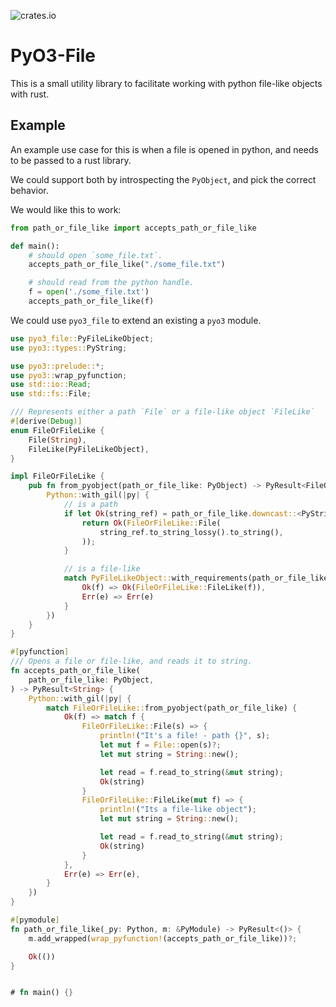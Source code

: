 ![crates.io](https://img.shields.io/crates/v/pyo3-file.svg)

# PyO3-File

This is a small utility library to facilitate working with python file-like objects with rust.

## Example

An example use case for this is when a file is opened in python, and needs to be passed to a rust library.

We could support both by introspecting the `PyObject`, and pick the correct behavior.

We would like this to work:
```python
from path_or_file_like import accepts_path_or_file_like

def main():
    # should open `some_file.txt`.
    accepts_path_or_file_like("./some_file.txt")

    # should read from the python handle.
    f = open('./some_file.txt')
    accepts_path_or_file_like(f)
```

We could use `pyo3_file` to extend an existing a `pyo3` module.

```rust
use pyo3_file::PyFileLikeObject;
use pyo3::types::PyString;

use pyo3::prelude::*;
use pyo3::wrap_pyfunction;
use std::io::Read;
use std::fs::File;

/// Represents either a path `File` or a file-like object `FileLike`
#[derive(Debug)]
enum FileOrFileLike {
    File(String),
    FileLike(PyFileLikeObject),
}

impl FileOrFileLike {
    pub fn from_pyobject(path_or_file_like: PyObject) -> PyResult<FileOrFileLike> {
        Python::with_gil(|py| {
            // is a path
            if let Ok(string_ref) = path_or_file_like.downcast::<PyString>(py) {
                return Ok(FileOrFileLike::File(
                    string_ref.to_string_lossy().to_string(),
                ));
            }

            // is a file-like
            match PyFileLikeObject::with_requirements(path_or_file_like, true, false, true) {
                Ok(f) => Ok(FileOrFileLike::FileLike(f)),
                Err(e) => Err(e)
            }
        })
    }
}

#[pyfunction]
/// Opens a file or file-like, and reads it to string.
fn accepts_path_or_file_like(
    path_or_file_like: PyObject,
) -> PyResult<String> {
    Python::with_gil(|py| {
        match FileOrFileLike::from_pyobject(path_or_file_like) {
            Ok(f) => match f {
                FileOrFileLike::File(s) => {
                    println!("It's a file! - path {}", s);
                    let mut f = File::open(s)?;
                    let mut string = String::new();

                    let read = f.read_to_string(&mut string);
                    Ok(string)
                }
                FileOrFileLike::FileLike(mut f) => {
                    println!("Its a file-like object");
                    let mut string = String::new();

                    let read = f.read_to_string(&mut string);
                    Ok(string)
                }
            },
            Err(e) => Err(e),
        }
    })
}

#[pymodule]
fn path_or_file_like(_py: Python, m: &PyModule) -> PyResult<()> {
    m.add_wrapped(wrap_pyfunction!(accepts_path_or_file_like))?;

    Ok(())
}


# fn main() {}
```
